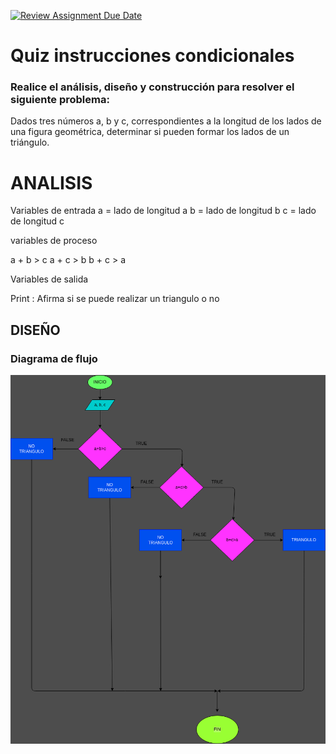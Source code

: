 [![Review Assignment Due Date](https://classroom.github.com/assets/deadline-readme-button-24ddc0f5d75046c5622901739e7c5dd533143b0c8e959d652212380cedb1ea36.svg)](https://classroom.github.com/a/d7s6gxoe)
# Quiz instrucciones condicionales

### Realice el análisis, diseño y construcción para resolver el siguiente problema:

Dados tres números a, b y c, correspondientes a la longitud de los lados de una figura geométrica, determinar si pueden formar los lados de un triángulo.

# ANALISIS


Variables de entrada 
a = lado de longitud a
b = lado de longitud b
c = lado de longitud c

variables de proceso

a + b > c 
a + c > b 
b + c > a 

Variables de salida

Print : Afirma si se puede realizar un triangulo o no 
## DISEÑO

### Diagrama de flujo
![Diagrama de flujo](diagrama.png "Diagrama de flujo")